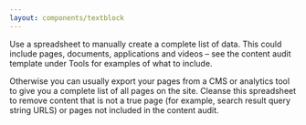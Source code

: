 ```yaml
---
layout: components/textblock
---
```


Use a spreadsheet to manually create a complete list of data. This could include pages, documents, applications and videos – see the content audit template under Tools for examples of what to include.

Otherwise you can usually export your pages from a CMS or analytics tool to give you a complete list of all pages on the site. Cleanse this spreadsheet to remove content that is not a true page (for example, search result query string URLS) or pages not included in the content audit.
